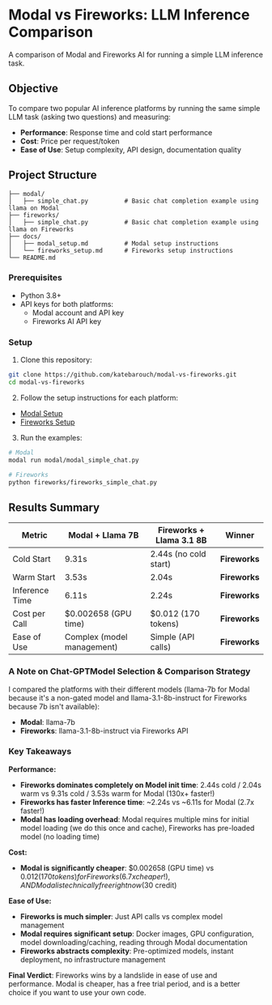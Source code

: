 # Modal vs Fireworks: LLM Inference Comparison

A comparison of Modal and Fireworks AI for running a simple LLM inference task.

## Objective

To compare two popular AI inference platforms by running the same simple LLM task (asking two questions) and measuring:

- **Performance**: Response time and cold start performance
- **Cost**: Price per request/token
- **Ease of Use**: Setup complexity, API design, documentation quality

## Project Structure
```
├── modal/
│   ├── simple_chat.py          # Basic chat completion example using llama on Modal
├── fireworks/
│   ├── simple_chat.py          # Basic chat completion example using llama on Fireworks
├── docs/
│   ├── modal_setup.md          # Modal setup instructions
│   └── fireworks_setup.md      # Fireworks setup instructions
└── README.md                   
```

### Prerequisites

- Python 3.8+
- API keys for both platforms:
  - Modal account and API key
  - Fireworks AI API key

### Setup

1. Clone this repository:
```bash
git clone https://github.com/katebarouch/modal-vs-fireworks.git
cd modal-vs-fireworks
```

2. Follow the setup instructions for each platform:
- [Modal Setup](docs/modal_setup.md)
- [Fireworks Setup](docs/fireworks_setup.md)

3. Run the examples:
```bash
# Modal
modal run modal/modal_simple_chat.py

# Fireworks
python fireworks/fireworks_simple_chat.py
```

## Results Summary


| Metric | Modal + Llama 7B | Fireworks + Llama 3.1 8B | Winner |
|--------|------------------|---------------------------|--------|
| Cold Start | 9.31s | 2.44s (no cold start) | **Fireworks** |
| Warm Start | 3.53s | 2.04s | **Fireworks** |
| Inference Time | 6.11s | 2.24s | **Fireworks** |
| Cost per Call | $0.002658 (GPU time) | $0.012 (170 tokens) | **Fireworks** |
| Ease of Use | Complex (model management) | Simple (API calls) | **Fireworks** |

### A Note on Chat-GPTModel Selection & Comparison Strategy 
I compared the platforms with their different models (llama-7b for Modal because it's a non-gated model and llama-3.1-8b-instruct for Fireworks because 7b isn't available):
- **Modal**: llama-7b 
- **Fireworks**: llama-3.1-8b-instruct via Fireworks API

### Key Takeaways

**Performance:**
- **Fireworks dominates completely on Model init time**: 2.44s cold / 2.04s warm vs 9.31s cold / 3.53s warm for Modal (130x+ faster!)
- **Fireworks has faster Inference time**: ~2.24s vs ~6.11s for Modal (2.7x faster!)
- **Modal has loading overhead**: Modal requires multiple mins for initial model loading (we do this once and cache), Fireworks has pre-loaded model (no loading time)

**Cost:**
- **Modal is significantly cheaper**: $0.002658 (GPU time) vs $0.012 (170 tokens) for Fireworks (6.7x cheaper!), AND Modal is technically free right now ($30 credit)

**Ease of Use:**
- **Fireworks is much simpler**: Just API calls vs complex model management
- **Modal requires significant setup**: Docker images, GPU configuration, model downloading/caching, reading through Modal documentation
- **Fireworks abstracts complexity**: Pre-optimized models, instant deployment, no infrastructure management

**Final Verdict**: Fireworks wins by a landslide in ease of use and performance. Modal is cheaper, has a free trial period, and is a better choice if you want to use your own code.
